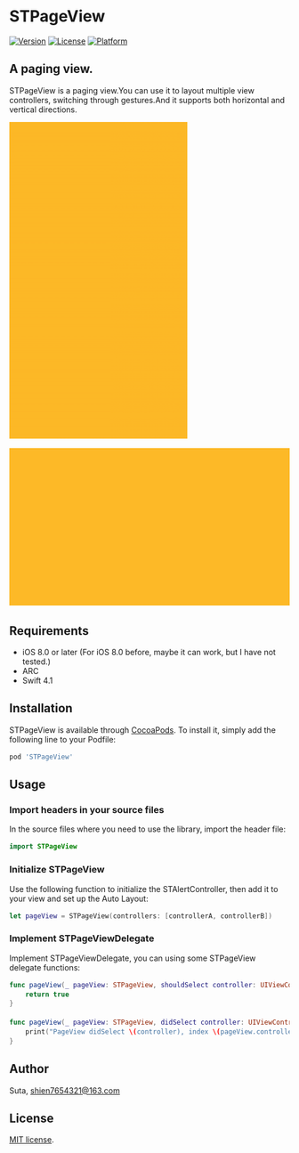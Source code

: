 # STPageView

[![Version](https://img.shields.io/cocoapods/v/STPageView.svg?style=flat)](http://cocoapods.org/pods/STPageView)
[![License](https://img.shields.io/cocoapods/l/STPageView.svg?style=flat)](http://cocoapods.org/pods/STPageView)
[![Platform](https://img.shields.io/cocoapods/p/STPageView.svg?style=flat)](http://cocoapods.org/pods/STPageView)

## A paging view.
STPageView is a paging view.You can use it to layout multiple view controllers, switching through gestures.And it supports both horizontal and vertical directions.

![STPageViewPreview01](https://github.com/shien7654321/STPageView/raw/master/Preview/STPageViewPreview01.gif)

![STPageViewPreview02](https://github.com/shien7654321/STPageView/raw/master/Preview/STPageViewPreview02.gif)


## Requirements

- iOS 8.0 or later (For iOS 8.0 before, maybe it can work, but I have not tested.)
- ARC
- Swift 4.1

## Installation

STPageView is available through [CocoaPods](http://cocoapods.org). To install
it, simply add the following line to your Podfile:

```ruby
pod 'STPageView'
```

## Usage

### Import headers in your source files

In the source files where you need to use the library, import the header file:

```swift
import STPageView
```

### Initialize STPageView

Use the following function to initialize the STAlertController, then add it to your view and set up the Auto Layout:

```swift
let pageView = STPageView(controllers: [controllerA, controllerB])
```

### Implement STPageViewDelegate

Implement STPageViewDelegate, you can using some STPageView delegate functions:

```swift
func pageView(_ pageView: STPageView, shouldSelect controller: UIViewController) -> Bool {
    return true
}
    
func pageView(_ pageView: STPageView, didSelect controller: UIViewController) {
    print("PageView didSelect \(controller), index \(pageView.controllers.index(of: controller)!)")
}
```

## Author

Suta, shien7654321@163.com


## License

[MIT]: http://www.opensource.org/licenses/mit-license.php
[MIT license][MIT].
